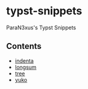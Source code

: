 # typst-snippets
ParaN3xus's Typst Snippets

## Contents

- [indenta](https://github.com/ParaN3xus/typst-snippets/tree/main/indenta)
- [longsum](https://github.com/ParaN3xus/typst-snippets/tree/main/longsum)
- [tree](https://github.com/ParaN3xus/typst-snippets/tree/main/tree)
- [yuko](https://github.com/ParaN3xus/typst-snippets/tree/main/yuko)
